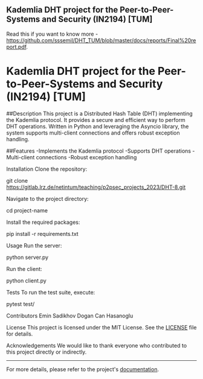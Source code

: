 ## Kademlia DHT project for the Peer-to-Peer-Systems and Security (IN2194) [TUM] 

Read this if you want to know more - https://github.com/sssemil/DHT_TUM/blob/master/docs/reports/Final%20report.pdf.


# Kademlia DHT project for the Peer-to-Peer-Systems and Security (IN2194) [TUM] 
##Description
This project is a Distributed Hash Table (DHT) implementing the Kademlia protocol. It provides a secure and efficient way to perform DHT operations. Written in Python and leveraging the Asyncio library, the system supports multi-client connections and offers robust exception handling.

##Features
-Implements the Kademlia protocol
-Supports DHT operations
-Multi-client connections
-Robust exception handling


Installation
Clone the repository:

git clone https://gitlab.lrz.de/netintum/teaching/p2psec_projects_2023/DHT-8.git


Navigate to the project directory:

cd project-name


Install the required packages:

pip install -r requirements.txt


Usage
Run the server:

python server.py


Run the client:

python client.py


Tests
To run the test suite, execute:

pytest test/


Contributors
Emin Sadikhov
Dogan Can Hasanoglu


License
This project is licensed under the MIT License. See the [LICENSE](LICENSE) file for details.

Acknowledgements
We would like to thank everyone who contributed to this project directly or indirectly.

---

For more details, please refer to the project's [documentation](docs/).
